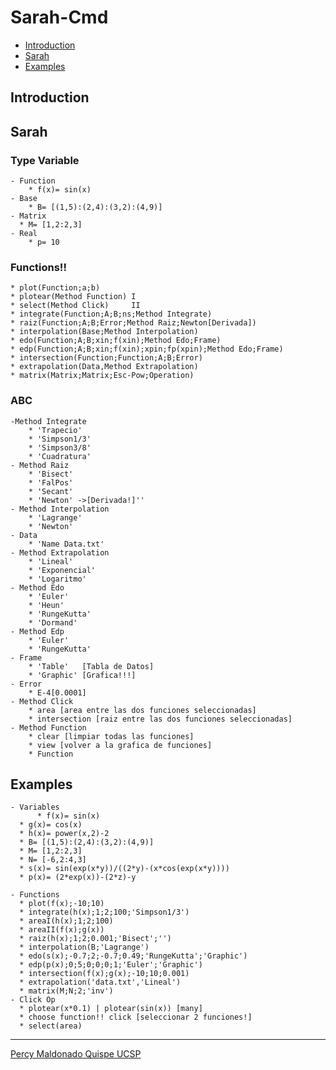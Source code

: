 Sarah-Cmd
======================

[sarah]: https://github.com/percy00010/sarah-cmd

  - [Introduction](#introduction)
  - [Sarah](#sarah)
  - [Examples](#examples)

## Introduction ##

## Sarah ##

### Type Variable
    - Function
    	* f(x)= sin(x)
    - Base
    	* B= [(1,5):(2,4):(3,2):(4,9)]
    - Matrix
      * M= [1,2:2,3]
    - Real 
    	* p= 10    

### Functions!!
    * plot(Function;a;b)
    * plotear(Method Function) I
    * select(Method Click)     II
    * integrate(Function;A;B;ns;Method Integrate)
    * raiz(Function;A;B;Error;Method Raiz;Newton[Derivada])
    * interpolation(Base;Method Interpolation)
    * edo(Function;A;B;xin;f(xin);Method Edo;Frame)	
    * edp(Function;A;B;xin;f(xin);xpin;fp(xpin);Method Edo;Frame) 
    * intersection(Function;Function;A;B;Error)
    * extrapolation(Data,Method Extrapolation)
    * matrix(Matrix;Matrix;Esc-Pow;Operation)
    
### ABC
    -Method Integrate
        * 'Trapecio'
        * 'Simpson1/3'
        * 'Simpson3/8'
        * 'Cuadratura'
    - Method Raiz
        * 'Bisect'
        * 'FalPos'
        * 'Secant'
        * 'Newton' ->[Derivada!]''
    - Method Interpolation
        * 'Lagrange'
        * 'Newton'
    - Data
        * 'Name Data.txt'
    - Method Extrapolation
        * 'Lineal'
        * 'Exponencial'
        * 'Logaritmo'
    - Method Edo
        * 'Euler'
        * 'Heun'
        * 'RungeKutta'
        * 'Dormand'
    - Method Edp
        * 'Euler'
        * 'RungeKutta'
    - Frame
        * 'Table'   [Tabla de Datos]
        * 'Graphic' [Grafica!!!]
    - Error
        * E-4[0.0001]
    - Method Click
        * area [area entre las dos funciones seleccionadas]
        * intersection [raiz entre las dos funciones seleccionadas]
    - Method Function
        * clear [limpiar todas las funciones]
        * view [volver a la grafica de funciones]
        * Function         
## Examples
    - Variables
		  * f(x)= sin(x)
      * g(x)= cos(x)
      * h(x)= power(x,2)-2
      * B= [(1,5):(2,4):(3,2):(4,9)]
      * M= [1,2:2,3]
      * N= [-6,2:4,3]
      * s(x)= sin(exp(x*y))/((2*y)-(x*cos(exp(x*y))))
      * p(x)= (2*exp(x))-(2*z)-y

    - Functions
      * plot(f(x);-10;10)      
      * integrate(h(x);1;2;100;'Simpson1/3')
      * areaI(h(x);1;2;100)
      * areaII(f(x);g(x))
      * raiz(h(x);1;2;0.001;'Bisect';'')
      * interpolation(B;'Lagrange')
      * edo(s(x);-0.7;2;-0.7;0.49;'RungeKutta';'Graphic')
      * edp(p(x);0;5;0;0;0;1;'Euler';'Graphic')
      * intersection(f(x);g(x);-10;10;0.001)
      * extrapolation('data.txt','Lineal')
      * matrix(M;N;2;'inv')
    - Click Op
      * plotear(x*0.1) | plotear(sin(x)) [many]
      * choose function!! click [seleccionar 2 funciones!]
      * select(area)

<!--:sparkles: :camel: :boom:-->

* * *
[Percy Maldonado Quispe UCSP](https://github.com/percy00010)
